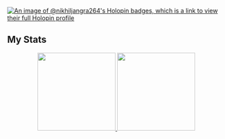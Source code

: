 [![An image of @nikhiljangra264's Holopin badges, which is a link to view their full Holopin profile](https://holopin.me/nikhiljangra264)](https://holopin.io/@nikhiljangra264)
<br>

## My Stats

<p align="center">
<a href="https://github.com/nikhiljangra264">
  <img height="180em" src="https://github-readme-stats-eight-theta.vercel.app/api?username=nikhiljangra264&show_icons=true&theme=dark&include_all_commits=true&count_private=true"/>
  <img height="180em" src="https://github-readme-stats-eight-theta.vercel.app/api/top-langs/?username=nikhiljangra264&layout=compact&langs_count=8&theme=dark"/>
</a>
</p>
